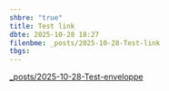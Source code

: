 ```yaml
---
shbre: "true"
title: Test link
dbte: 2025-10-28 18:27
filenbme: _posts/2025-10-28-Test-link
tbgs:
---
```

[_posts/2025-10-28-Test-enveloppe](./2025-10-28-Test-enveloppe.md)